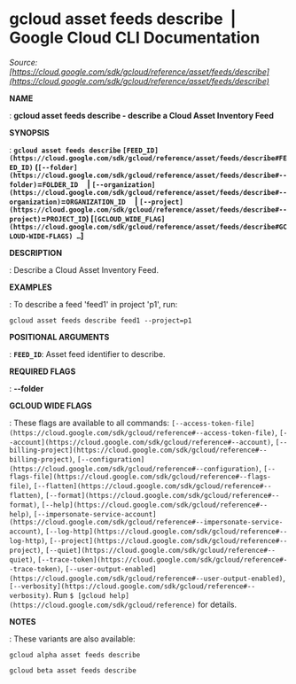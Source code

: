 # gcloud asset feeds describe  |  Google Cloud CLI Documentation

*Source: [https://cloud.google.com/sdk/gcloud/reference/asset/feeds/describe](https://cloud.google.com/sdk/gcloud/reference/asset/feeds/describe)*

**NAME**

: **gcloud asset feeds describe - describe a Cloud Asset Inventory Feed**

**SYNOPSIS**

: **`gcloud asset feeds describe` `[FEED_ID](https://cloud.google.com/sdk/gcloud/reference/asset/feeds/describe#FEED_ID)` (`[--folder](https://cloud.google.com/sdk/gcloud/reference/asset/feeds/describe#--folder)`=`FOLDER_ID`     | `[--organization](https://cloud.google.com/sdk/gcloud/reference/asset/feeds/describe#--organization)`=`ORGANIZATION_ID`     | `[--project](https://cloud.google.com/sdk/gcloud/reference/asset/feeds/describe#--project)`=`PROJECT_ID`) [`[GCLOUD_WIDE_FLAG](https://cloud.google.com/sdk/gcloud/reference/asset/feeds/describe#GCLOUD-WIDE-FLAGS) …`]**

**DESCRIPTION**

: Describe a Cloud Asset Inventory Feed.

**EXAMPLES**

: To describe a feed 'feed1' in project 'p1', run:

```
gcloud asset feeds describe feed1 --project=p1
```

**POSITIONAL ARGUMENTS**

: **`FEED_ID`**:
Asset feed identifier to describe.

**REQUIRED FLAGS**

: **--folder**

**GCLOUD WIDE FLAGS**

: These flags are available to all commands: `[--access-token-file](https://cloud.google.com/sdk/gcloud/reference#--access-token-file)`,
`[--account](https://cloud.google.com/sdk/gcloud/reference#--account)`, `[--billing-project](https://cloud.google.com/sdk/gcloud/reference#--billing-project)`,
`[--configuration](https://cloud.google.com/sdk/gcloud/reference#--configuration)`,
`[--flags-file](https://cloud.google.com/sdk/gcloud/reference#--flags-file)`,
`[--flatten](https://cloud.google.com/sdk/gcloud/reference#--flatten)`, `[--format](https://cloud.google.com/sdk/gcloud/reference#--format)`, `[--help](https://cloud.google.com/sdk/gcloud/reference#--help)`, `[--impersonate-service-account](https://cloud.google.com/sdk/gcloud/reference#--impersonate-service-account)`,
`[--log-http](https://cloud.google.com/sdk/gcloud/reference#--log-http)`,
`[--project](https://cloud.google.com/sdk/gcloud/reference#--project)`, `[--quiet](https://cloud.google.com/sdk/gcloud/reference#--quiet)`, `[--trace-token](https://cloud.google.com/sdk/gcloud/reference#--trace-token)`, `[--user-output-enabled](https://cloud.google.com/sdk/gcloud/reference#--user-output-enabled)`,
`[--verbosity](https://cloud.google.com/sdk/gcloud/reference#--verbosity)`.
Run `$ [gcloud help](https://cloud.google.com/sdk/gcloud/reference)` for details.

**NOTES**

: These variants are also available:

```
gcloud alpha asset feeds describe
```

```
gcloud beta asset feeds describe
```